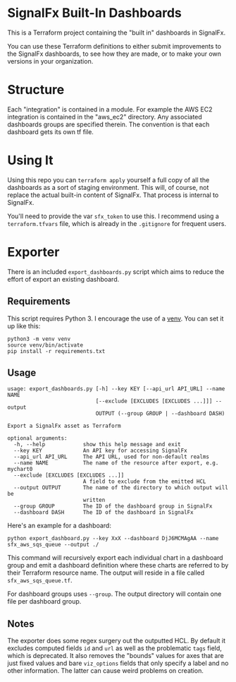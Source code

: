 # SignalFx Built-In Dashboards

This is a Terraform project containing the "built in" dashboards in SignalFx.

You can use these Terraform definitions to either submit improvements to the SignalFx dashboards, to see how they are made, or to make your own versions in your organization.

# Structure

Each "integration" is contained in a module. For example the AWS EC2 integration is contained in the "aws_ec2" directory. Any associated dashboards groups are specified therein. The convention is that each dashboard gets its own tf file.

# Using It

Using this repo you can `terraform apply` yourself a full copy of all the dashboards as a sort of staging environment. This will, of course, not replace the actual built-in content of SignalFx. That process is internal to SignalFx.

You'll need to provide the var `sfx_token` to use this. I recommend using a `terraform.tfvars` file, which is already in the `.gitignore` for frequent users.

# Exporter

There is an included `export_dashboards.py` script which aims to reduce the effort of export an existing dashboard.

## Requirements

This script requires Python 3. I encourage the use of a [venv](https://docs.python.org/3/library/venv.html). You can set it up like this:

```
python3 -m venv venv
source venv/bin/activate
pip install -r requirements.txt
```

## Usage

```
usage: export_dashboards.py [-h] --key KEY [--api_url API_URL] --name NAME
                            [--exclude [EXCLUDES [EXCLUDES ...]]] --output
                            OUTPUT (--group GROUP | --dashboard DASH)

Export a SignalFx asset as Terraform

optional arguments:
  -h, --help            show this help message and exit
  --key KEY             An API key for accessing SignalFx
  --api_url API_URL     The API URL, used for non-default realms
  --name NAME           The name of the resource after export, e.g. mychart0
  --exclude [EXCLUDES [EXCLUDES ...]]
                        A field to exclude from the emitted HCL
  --output OUTPUT       The name of the directory to which output will be
                        written
  --group GROUP         The ID of the dashboard group in SignalFx
  --dashboard DASH      The ID of the dashboard in SignalFx
```

Here's an example for a dashboard:

```
python export_dashboard.py --key XxX --dashboard DjJ6MCMAgAA --name sfx_aws_sqs_queue --output ./
```

This command will recursively export each individual chart in a dashboard group and emit a dashboard definition where these charts are referred to by their Terraform resource name. The output will reside in a file called `sfx_aws_sqs_queue.tf`.

For dashboard groups uses `--group`. The output directory will contain one file per dashboard group.

## Notes

The exporter does some regex surgery out the outputted HCL. By default it excludes computed fields `id` and `url` as well as the problematic `tags` field, which is deprecated. It also removes the "bounds" values for axes that are just fixed values and bare `viz_options` fields that only specify a label and no other information. The latter can cause weird problems on creation.
